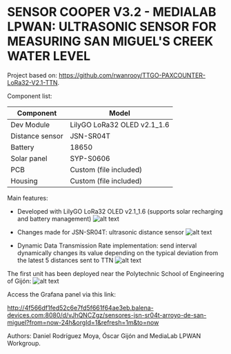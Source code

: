 # SENSOR COOPER V3.2 - MEDIALAB LPWAN: ULTRASONIC SENSOR FOR MEASURING SAN MIGUEL'S CREEK WATER LEVEL

Project based on: https://github.com/rwanrooy/TTGO-PAXCOUNTER-LoRa32-V2.1-TTN.

Component list:

| Component  | Model |
| ------------- | ------------- |
| Dev Module  | LilyGO LoRa32 OLED v2.1_1.6  |
| Distance sensor  | JSN-SR04T  |
| Battery  | 18650  |
| Solar panel  | SYP-S0606  |
| PCB  | Custom (file included)  |
| Housing  | Custom (file included)  |

Main features:

- Developed with LilyGO LoRa32 OLED v2.1_1.6 (supports solar recharging and battery management)
![alt text](https://github.com/medialablpwan/waterlevelcontrol/blob/main/pics/Screenshot%202023-11-13%20194151.png)

- Changes made for JSN-SR04T: ultrasonic distance sensor
![alt text](https://github.com/medialablpwan/waterlevelcontrol/blob/main/pics/61rPJNXbuNL._AC_UF894%2C1000_QL80_.jpg)

- Dynamic Data Transmission Rate implementation: send interval dynamically changes its value depending on the typical deviation from the latest 5 distances sent to TTN
![alt text](https://github.com/medialablpwan/waterlevelcontrol/blob/main/pics/Screenshot%202023-11-06%20131622.png)

The first unit has been deployed near the Polytechnic School of Engineering of Gijón:
![alt text](https://github.com/medialablpwan/waterlevelcontrol/blob/main/pics/9_Sensor%20Cooper%20en%20Arroyo%20de%20San%20Miguel.jpg)

Access the Grafana panel via this link:

http://4f566df1fed52c6e7fd5f661f64ae3eb.balena-devices.com:8080/d/vJhQNCZgz/sensores-jsn-sr04t-arroyo-de-san-miguel?from=now-24h&orgId=1&refresh=1m&to=now

Authors: Daniel Rodríguez Moya, Óscar Gijón and MediaLab LPWAN Workgroup.
